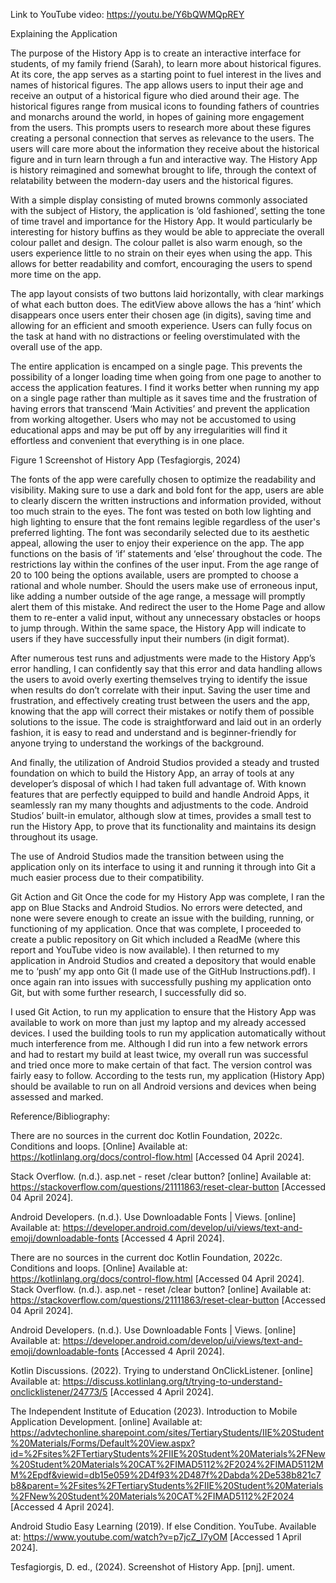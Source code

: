 Link to YouTube video: https://youtu.be/Y6bQWMQpREY

Explaining the Application 

The purpose of the History App is to create an interactive interface for students, of my family friend (Sarah), to learn more about historical figures. At its core, the app serves as a starting point to fuel interest in the lives and names of historical figures. The app allows users to input their age and receive an output of a historical figure who died around their age. The historical figures range from musical icons to founding fathers of countries and monarchs around the world, in hopes of gaining more engagement from the users. This prompts users to research more about these figures creating a personal connection that serves as relevance to the users. The users will care more about the information they receive about the historical figure and in turn learn through a fun and interactive way. The History App is history reimagined and somewhat brought to life, through the context of relatability between the modern-day users and the historical figures.

With a simple display consisting of muted browns commonly associated with the subject of History, the application is ‘old fashioned’, setting the tone of time travel and importance for the History App. It would particularly be interesting for history buffins as they would be able to appreciate the overall colour pallet and design. The colour pallet is also warm enough, so the users experience little to no strain on their eyes when using the app. This allows for better readability and comfort, encouraging the users to spend more time on the app. 

The app layout consists of two buttons laid horizontally, with clear markings of what each button does. The editView above allows the has a ‘hint’ which disappears once users enter their chosen age (in digits), saving time and allowing for an efficient and smooth experience. Users can fully focus on the task at hand with no distractions or feeling overstimulated with the overall use of the app.

The entire application is encamped on a single page. This prevents the possibility of a longer loading time when going from one page to another to access the application features. I find it works better when running my app on a single page rather than multiple as it saves time and the frustration of having errors that transcend ‘Main Activities’ and prevent the application from working altogether. Users who may not be accustomed to using educational apps and may be put off by any irregularities will find it effortless and convenient that everything is in one place.   

 
Figure 1 Screenshot of History App 
(Tesfagiorgis, 2024)

The fonts of the app were carefully chosen to optimize the readability and visibility. Making sure to use a dark and bold font for the app, users are able to clearly discern the written instructions and information provided, without too much strain to the eyes. The font was tested on both low lighting and high lighting to ensure that the font remains legible regardless of the user's preferred lighting. The font was secondarily selected due to its aesthetic appeal, allowing the user to enjoy their experience on the app.
The app functions on the basis of ‘if’ statements and ‘else’ throughout the code. The restrictions lay within the confines of the user input. From the age range of 20 to 100 being the options available, users are prompted to choose a rational and whole number. Should the users make use of erroneous input, like adding a number outside of the age range, a message will promptly alert them of this mistake. And redirect the user to the Home Page and allow them to re-enter a valid input, without any unnecessary obstacles or hoops to jump through. Within the same space, the History App will indicate to users if they have successfully input their numbers (in digit format). 

After numerous test runs and adjustments were made to the History App’s error handling, I can confidently say that this error and data handling allows the users to avoid overly exerting themselves trying to identify the issue when results do don’t correlate with their input. Saving the user time and frustration, and effectively creating trust between the users and the app, knowing that the app will correct their mistakes or notify them of possible solutions to the issue. The code is straightforward and laid out in an orderly fashion, it is easy to read and understand and is beginner-friendly for anyone trying to understand the workings of the background. 

And finally, the utilization of Android Studios provided a steady and trusted foundation on which to build the History App, an array of tools at any developer’s disposal of which I had taken full advantage of. With known features that are perfectly equipped to build and handle Android Apps, it seamlessly ran my many thoughts and adjustments to the code. Android Studios’ built-in emulator, although slow at times, provides a small test to run the History App, to prove that its functionality and maintains its design throughout its usage. 

The use of Android Studios made the transition between using the application only on its interface to using it and running it through into Git a much easier process due to their compatibility. 
 
Git Action and Git
Once the code for my History App was complete, I ran the app on Blue Stacks and Android Studios. No errors were detected, and none were severe enough to create an issue with the building, running, or functioning of my application.
Once that was complete, I proceeded to create a public repository on Git which included a ReadMe (where this report and YouTube video is now available). I then returned to my application in Android Studios and created a depository that would enable me to ‘push’ my app onto Git (I made use of the GitHub Instructions.pdf). I once again ran into issues with successfully pushing my application onto Git, but with some further research, I successfully did so. 

I used Git Action, to run my application to ensure that the History App was available to work on more than just my laptop and my already accessed devices. I used the building tools to run my application automatically without much interference from me. Although I did run into a few network errors and had to restart my build at least twice, my overall run was successful and tried once more to make certain of that fact. The version control was fairly easy to follow. According to the tests run, my application (History App) should be available to run on all Android versions and devices when being assessed and marked. 


Reference/Bibliography:

There are no sources in the current doc Kotlin Foundation, 2022c. Conditions and loops. [Online] Available at: https://kotlinlang.org/docs/control-flow.html  [Accessed 04 April 2024].

Stack Overflow. (n.d.). asp.net - reset /clear button? [online] Available at: https://stackoverflow.com/questions/21111863/reset-clear-button  [Accessed 04 April 2024].

Android Developers. (n.d.). Use Downloadable Fonts | Views. [online] Available at: https://developer.android.com/develop/ui/views/text-and-emoji/downloadable-fonts  [Accessed 4 April 2024]. 

There are no sources in the current doc Kotlin Foundation, 2022c. Conditions and loops. [Online] Available at: https://kotlinlang.org/docs/control-flow.html  [Accessed 04 April 2024]. 
Stack Overflow. (n.d.). asp.net - reset /clear button? [online] Available at: https://stackoverflow.com/questions/21111863/reset-clear-button  [Accessed 04 April 2024].

Android Developers. (n.d.). Use Downloadable Fonts | Views. [online] Available at: https://developer.android.com/develop/ui/views/text-and-emoji/downloadable-fonts  [Accessed 4 April 2024]. 

Kotlin Discussions. (2022). Trying to understand OnClickListener. [online] Available at: https://discuss.kotlinlang.org/t/trying-to-understand-onclicklistener/24773/5
[Accessed 4 April 2024].


The Independent Institute of Education (2023). Introduction to Mobile Application Development. [online] Available at: https://advtechonline.sharepoint.com/sites/TertiaryStudents/IIE%20Student%20Materials/Forms/Default%20View.aspx?id=%2Fsites%2FTertiaryStudents%2FIIE%20Student%20Materials%2FNew%20Student%20Materials%20CAT%2FIMAD5112%2F2024%2FIMAD5112MM%2Epdf&viewid=db15e059%2D4f93%2D487f%2Dabda%2De538b821c7b8&parent=%2Fsites%2FTertiaryStudents%2FIIE%20Student%20Materials%2FNew%20Student%20Materials%20CAT%2FIMAD5112%2F2024
[Accessed 4 April 2024].


Android Studio Easy Learning (2019). If else Condition. YouTube. Available at: https://www.youtube.com/watch?v=p7jcZ_I7yOM  [Accessed 1 April 2024].

Tesfagiorgis, D. ed., (2024). Screenshot of History App. [pnj].
ument.



